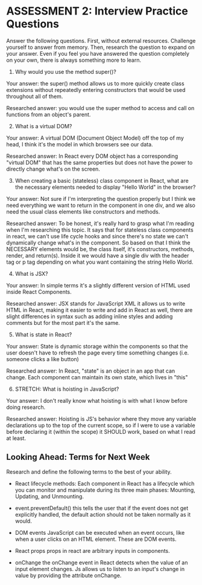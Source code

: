 # ASSESSMENT 2: Interview Practice Questions

Answer the following questions. First, without external resources. Challenge yourself to answer from memory. Then, research the question to expand on your answer. Even if you feel you have answered the question completely on your own, there is always something more to learn.

1. Why would you use the method super()?

  Your answer:
  the super() method allows us to more quickly create class extensions without repeatedly entering constructors that would be used throughout all of them.

  Researched answer:
  you would use the super method to access and call on functions from an object's parent.


2. What is a virtual DOM?

  Your answer:
  A virtual DOM (Document Object Model) off the top of my head, I think it's the model in which browsers see our data.

  Researched answer:
  In React every DOM object has a corresponding "virtual DOM" that has the same properties but does not have the power to directly change what's on the screen. 


3. When creating a basic (stateless) class component in React, what are the necessary elements needed to display "Hello World" in the browser?

  Your answer:
  Not sure if I'm interpreting the question properly but I think we need everything we want to return in the component in one div, and we also need the usual class elements like constructors and methods.

  Researched answer:
  To be honest, it's really hard to grasp what I'm reading when I'm researching this topic. It says that for stateless class components in react, we can't use life cycle hooks and since there's no state we can't dynamically change what's in the component. So based on that I think the NECESSARY elements would be, the class itself, it's constructors, methods, render, and return(s). Inside it we would have a single div with the header tag or p tag depending on what you want containing the string Hello World.


4. What is JSX?

  Your answer:
  In simple terms it's a slightly different version of HTML used inside React Components.

  Researched answer:
  JSX stands for JavaScript XML it allows us to write HTML in React, making it easier to write and add in React as well, there are slight differences in syntax such as adding inline styles and adding comments but for the most part it's the same.


5. What is state in React?

  Your answer: State is dynamic storage within the components so that the user doesn't have to refresh the page every time something changes (i.e. someone clicks a like button)

  Researched answer:
  In React, "state" is an object in an app that can change. Each component can maintain its own state, which lives in "this"



6. STRETCH: What is hoisting in JavaScript?

  Your answer: 
  I don't really know what hoisting is with what I know before doing research.

  Researched answer:
  Hoisting is JS's behavior where they move any variable declarations up to the top of the current scope, so if I were to use a variable before declaring it (within the scope) it SHOULD work, based on what I read at least.



## Looking Ahead: Terms for Next Week

Research and define the following terms to the best of your ability.

- React lifecycle methods:
  Each component in React has a lifecycle which you can monitor and manipulate during its three main phases: Mounting, Updating, and Unmounting.

- event.preventDefault()
  this tells the user that if the event does not get explicitly handled, the default action should not be taken normally as it would. 

- DOM events 
  JavaScript can be executed when an event occurs, like when a user clicks on an HTML element. These are DOM events.

- React props
  props in react are arbitrary inputs in components.

- onChange
  the onChange event in React detects when the value of an input element changes. Js allows us to listen to an input's change in value by providing the attribute onChange.
